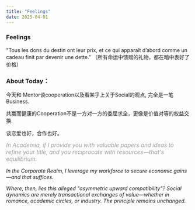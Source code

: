 ```yaml
---
title: "Feelings"
date: 2025-04-01
---
```

###  Feelings
"Tous les dons du destin ont leur prix, et ce qui apparaît d’abord comme un cadeau finit par devenir une dette."
（所有命运中馈赠的礼物，都在暗中表好了价格）

### About Today：

今天和 Mentor谈cooperation以及看某乎上关于Social的观点, 完全是一笔 Business.

共赢而健康的Cooperation不是一方对一方的委屈求全，更像是价值对等的权益交换.

谈恋爱也好，合作也好。  

*<span style="color: #a0a0a0; font-size: 1.1em">In Academia, if I provide you with valuable papers and ideas to refine your title, and you reciprocate with resources—that's equilibrium.*  

*In the Corporate Realm, I leverage my workforce to secure economic gains—and that suffices.*  

*Where, then, lies this alleged "asymmetric upward compatibility"? Social dynamics are merely transactional exchanges of value—whether in romance, academic circles, or industry. The principle remains unchanged.</span>*


